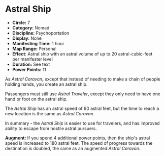 # Astral Ship

- **Circle:** 7
- **Category:** Nomad
- **Discipline:** Psychoportation
- **Display:** None
- **Manifesting Time:** 1 hour
- **Map Range:** Personal
- **Effect:** Astral ship with an astral volume of up to 20 astral-cubic-feet per manifester level
- **Duration:** See text
- **Power Points:** 11

As *Astral Caravan*, except that instead of needing to make a chain of people holding hands, you create an astral ship.

Passengers must still use *Astral Traveler*, except they only need to have one hand or foot on the astral ship.

The *Astral Ship* has an astral speed of 90 astral feet, but the time to reach a new location is the same as *Astral Caravan*.

In summary - the *Astral Ship* is easier to use for travelers, and has improved ability to escape from hostile astral pursuers.

**Augment:** If you spend 4 additional power points, then the ship's astral speed is increased to 180 astral feet. The speed of progress towards the destination is doubled, the same as an augmented *Astral Caravan*.
